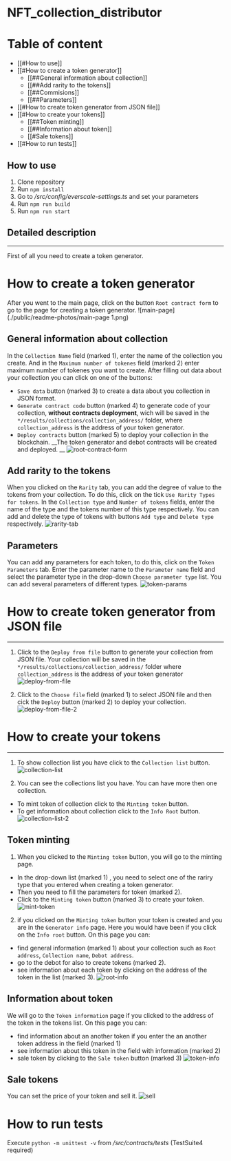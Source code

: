 #  NFT_collection_distributor

# Table of content
- [[#How to use]]
- [[#How to create a token generator]]
	- [[##General information about collection]]
	- [[##Add rarity to the tokens]]
	- [[##Commisions]]
	- [[##Parameters]]
- [[#How to create token generator from JSON file]]
- [[#How to create your tokens]]
	- [[##Token minting]]
	- [[##Information about token]]
	- [[#Sale tokens]]
- [[#How to run tests]]

## How to use
1. Clone repository
2. Run `npm install`
3. Go to */src/config/everscale-settings.ts* and set your parameters
4. Run `npm run build`
5. Run `npm run start`

## Detailed description
---
First of all you need to create a token generator.
# How to create a token generator

After you went to the main page, click on the button `Root contract form` to go to the page for creating a token generator.
![main-page](./public/readme-photos/main-page 1.png)
## General information about collection
In the `Collection Name` field (marked 1), enter the name of the collection you create. And in the `Maximum number of tokenes` field (marked 2) enter  maximum number of tokenes you want to create.
After filling out data about your collection you  can click on one of the buttons: 
 - `Save data` button (marked 3) to create a data about you collection in JSON format.
 - `Generate contract code` button (marked 4) to generate code of your collection, __without contracts deployment__,  wich will be saved in the `*/results/collections/collection_address/` folder, where `collection_address` is the address of your token generator.
 - `Deploy contracts` button (marked 5) to deploy your collection in the blockchain. __The token generator and debot contracts will be created and deployed. __
![root-contract-form](./public/readme-photos/root-contract-form.png)
## Add rarity to the tokens
When you clicked on the `Rarity` tab, you can add the degree of value to the tokens from your collection.  To do this, click on the tick `Use Rarity Types for tokens`. 
In the `Collection type` and  `Number of tokens` fields, enter the name of the type and the tokens number of this type respectively.
You can add and delete the type of tokens with buttons `Add type` and `Delete type` respectively.
 ![rarity-tab](./public/readme-photos/rarity-tab.png)
## Parameters
You can add any parameters for each token, to do this, click on the `Token Parameters` tab.
Enter the parameter name to the `Parameter name` field and select the parameter type in the drop-down `Choose parameter type` list. You can add several parameters of different types.
![token-params](./public/readme-photos/token-params.png)


# How to create token generator from JSON file
---
1) Click to the `Deploy from file` button to generate your collection from JSON file. Your collection will be saved in the `*/results/collections/collection_address/` folder where `collection_address` is the address of your token generator
![deploy-from-file](./public/readme-photos/deploy-from-file.png)

2) Click to the `Choose file` field (marked 1) to select JSON file and then cick the `Deploy` button (marked 2) to deploy your collection.
![deploy-from-file-2](./public/readme-photos/deploy-from-file_2.png)

# How to create your tokens
---
1) To show collection list you have click to the `Collection list` button.
![collection-list](./public/readme-photos/collection-list.png)

2) You can see the collections list you have. You can have more then one collection. 
- To mint token of collection click to the `Minting token` button.
- To get information about collection click to the `Info Root` button.
![collection-list-2](./public/readme-photos/collection-list_2.png)

## Token minting
1) When you clicked to the `Minting token` button, you will go to the minting page.
- In the drop-down list (marked 1) , you need to select one of the rariry type that you entered when creating a token generator.
- Then you need to fill the parameters for token (marked 2).
- Click to the `Minting token` button (marked 3) to create your token.
![mint-token](./public/readme-photos/mint-token.png)

2) if you clicked on the  `Minting token` button your token is created and you are in the `Generator info` page. Here you would have been if you click on the `Info root` button. On this page you can: 
- find general information (marked 1) about your collection such as `Root address`, `Collection name`, `Debot address`.
- go to the debot for also to create tokens (marked 2).
- see information about each token by clicking on the address of the token in the list (marked 3).
![root-info](./public/readme-photos/root-info.png)

## Information about token
We will go to the `Token information` page if you clicked to the address of the token in the tokens list. On this page you can:
- find information about an another token if you enter the an another token address in the field (marked 1)  
- see information about this token in the field with information (marked 2) 
- sale token by clicking to the `Sale token` button (marked 3)
![token-info](./public/readme-photos/token-information.png)

## Sale tokens
You can set the price of your token and sell it. 
![sell](./public/readme-photos/sell-token.png)

# How to run tests
Execute `python -m unittest -v` from */src/contracts/tests* (TestSuite4 required)